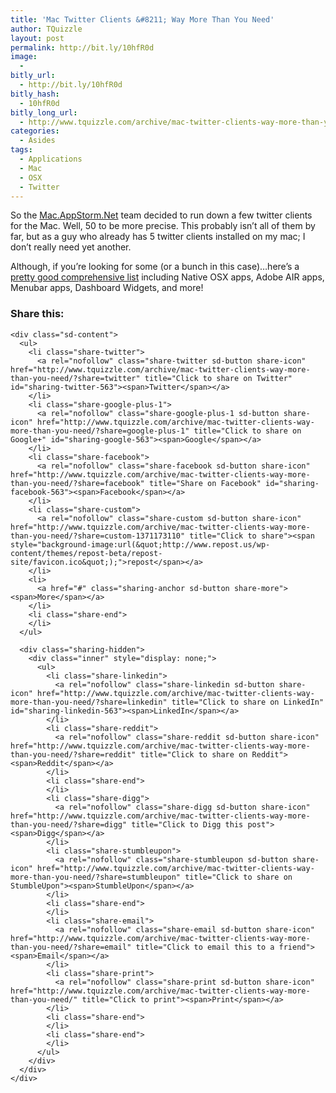 ```yaml
---
title: 'Mac Twitter Clients &#8211; Way More Than You Need'
author: TQuizzle
layout: post
permalink: http://bit.ly/10hfR0d
image:
  - 
bitly_url:
  - http://bit.ly/10hfR0d
bitly_hash:
  - 10hfR0d
bitly_long_url:
  - http://www.tquizzle.com/archive/mac-twitter-clients-way-more-than-you-need/
categories:
  - Asides
tags:
  - Applications
  - Mac
  - OSX
  - Twitter
---
```

So the <a rel="nofollow" target="_blank" href="http://mac.appstorm.net">Mac.AppStorm.Net</a> team decided to run down a few twitter clients for the Mac. Well, 50 to be more precise. This probably isn&#8217;t all of them by far, but as a guy who already has 5 twitter clients installed on my mac; I don&#8217;t really need yet another.

Although, if you&#8217;re looking for some (or a bunch in this case)&#8230;here&#8217;s a <a rel="nofollow" target="_blank" href="http://mac.appstorm.net/roundups/communication-roundup/the-ultimate-list-of-twitter-software-for-mac-50-apps/">pretty good comprehensive list</a> including Native OSX apps, Adobe AIR apps, Menubar apps, Dashboard Widgets, and more!

<div class="sharedaddy sd-sharing-enabled">
  <div class="robots-nocontent sd-block sd-social sd-social-icon-text sd-sharing">
    <h3 class="sd-title">
      Share this:
    </h3>
    
    <div class="sd-content">
      <ul>
        <li class="share-twitter">
          <a rel="nofollow" class="share-twitter sd-button share-icon" href="http://www.tquizzle.com/archive/mac-twitter-clients-way-more-than-you-need/?share=twitter" title="Click to share on Twitter" id="sharing-twitter-563"><span>Twitter</span></a>
        </li>
        <li class="share-google-plus-1">
          <a rel="nofollow" class="share-google-plus-1 sd-button share-icon" href="http://www.tquizzle.com/archive/mac-twitter-clients-way-more-than-you-need/?share=google-plus-1" title="Click to share on Google+" id="sharing-google-563"><span>Google</span></a>
        </li>
        <li class="share-facebook">
          <a rel="nofollow" class="share-facebook sd-button share-icon" href="http://www.tquizzle.com/archive/mac-twitter-clients-way-more-than-you-need/?share=facebook" title="Share on Facebook" id="sharing-facebook-563"><span>Facebook</span></a>
        </li>
        <li class="share-custom">
          <a rel="nofollow" class="share-custom sd-button share-icon" href="http://www.tquizzle.com/archive/mac-twitter-clients-way-more-than-you-need/?share=custom-1371173110" title="Click to share"><span style="background-image:url(&quot;http://www.repost.us/wp-content/themes/repost-beta/repost-site/favicon.ico&quot;);">repost</span></a>
        </li>
        <li>
          <a href="#" class="sharing-anchor sd-button share-more"><span>More</span></a>
        </li>
        <li class="share-end">
        </li>
      </ul>
      
      <div class="sharing-hidden">
        <div class="inner" style="display: none;">
          <ul>
            <li class="share-linkedin">
              <a rel="nofollow" class="share-linkedin sd-button share-icon" href="http://www.tquizzle.com/archive/mac-twitter-clients-way-more-than-you-need/?share=linkedin" title="Click to share on LinkedIn" id="sharing-linkedin-563"><span>LinkedIn</span></a>
            </li>
            <li class="share-reddit">
              <a rel="nofollow" class="share-reddit sd-button share-icon" href="http://www.tquizzle.com/archive/mac-twitter-clients-way-more-than-you-need/?share=reddit" title="Click to share on Reddit"><span>Reddit</span></a>
            </li>
            <li class="share-end">
            </li>
            <li class="share-digg">
              <a rel="nofollow" class="share-digg sd-button share-icon" href="http://www.tquizzle.com/archive/mac-twitter-clients-way-more-than-you-need/?share=digg" title="Click to Digg this post"><span>Digg</span></a>
            </li>
            <li class="share-stumbleupon">
              <a rel="nofollow" class="share-stumbleupon sd-button share-icon" href="http://www.tquizzle.com/archive/mac-twitter-clients-way-more-than-you-need/?share=stumbleupon" title="Click to share on StumbleUpon"><span>StumbleUpon</span></a>
            </li>
            <li class="share-end">
            </li>
            <li class="share-email">
              <a rel="nofollow" class="share-email sd-button share-icon" href="http://www.tquizzle.com/archive/mac-twitter-clients-way-more-than-you-need/?share=email" title="Click to email this to a friend"><span>Email</span></a>
            </li>
            <li class="share-print">
              <a rel="nofollow" class="share-print sd-button share-icon" href="http://www.tquizzle.com/archive/mac-twitter-clients-way-more-than-you-need/" title="Click to print"><span>Print</span></a>
            </li>
            <li class="share-end">
            </li>
            <li class="share-end">
            </li>
          </ul>
        </div>
      </div>
    </div>
  </div>
</div>